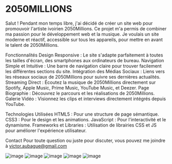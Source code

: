 # 2050MILLIONS
Salut ! Pendant mon temps libre, j'ai décidé de créer un site web pour promouvoir l'artiste ivoirien 2050Millions. Ce projet m'a permis de combiner ma passion pour le développement web et la musique. Je voulais un site moderne et réactif, accessible sur tous les appareils, pour mettre en avant le talent de 2050Millions.

Fonctionnalités
Design Responsive : Le site s'adapte parfaitement à toutes les tailles d'écran, des smartphones aux ordinateurs de bureau.
Navigation Simple et Intuitive : Une barre de navigation claire pour trouver facilement les différentes sections du site.
Intégration des Médias Sociaux : Liens vers les réseaux sociaux de 2050Millions pour suivre ses dernières actualités.
Streaming Direct : Écoutez la musique de 2050Millions directement sur Spotify, Apple Music, Prime Music, YouTube Music, et Deezer.
Page Biographie : Découvrez le parcours et les réalisations de 2050Millions.
Galerie Vidéo : Visionnez les clips et interviews directement intégrés depuis YouTube.

Technologies Utilisées
HTML5 : Pour une structure de page sémantique.
CSS3 : Pour le design et les animations.
JavaScript : Pour l'interactivité et le dynamisme.
Frameworks et Libraries : Utilisation de librairies CSS et JS pour améliorer l'expérience utilisateur.

Contact
Pour toute question ou juste pour discuter, vous pouvez me joindre à victor.aubague@gmail.com

![image](https://github.com/Victoraubague/2050MILLIONS/assets/153274832/42fc7ec5-ec67-4852-b5b2-e2f6249294ba)
![image](https://github.com/Victoraubague/2050MILLIONS/assets/153274832/0b09fc43-1425-4e71-b821-2291ce41f788)
![image](https://github.com/Victoraubague/2050MILLIONS/assets/153274832/2df99d33-bfd9-45a8-a172-1958235adeaa)
![image](https://github.com/Victoraubague/2050MILLIONS/assets/153274832/e2538b41-6368-45dd-bd67-b7a26e60f83b)
![image](https://github.com/Victoraubague/2050MILLIONS/assets/153274832/6db766e9-fccd-4ec8-9dfd-649fa745d516)
